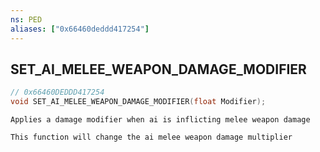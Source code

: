 ```yaml
---
ns: PED
aliases: ["0x66460deddd417254"]
---
```

## SET_AI_MELEE_WEAPON_DAMAGE_MODIFIER

```c
// 0x66460DEDDD417254
void SET_AI_MELEE_WEAPON_DAMAGE_MODIFIER(float Modifier);
```

```
Applies a damage modifier when ai is inflicting melee weapon damage

This function will change the ai melee weapon damage multiplier
```

